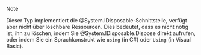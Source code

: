 > [!NOTE]
> Dieser Typ implementiert die @System.IDisposable-Schnittstelle, verfügt aber nicht über löschbare Ressourcen. Dies bedeutet, dass es nicht nötig ist, ihn zu löschen, indem Sie @System.IDisposable.Dispose direkt aufrufen, oder indem Sie ein Sprachkonstrukt wie `using` (in C#) oder `Using` (in Visual Basic).
